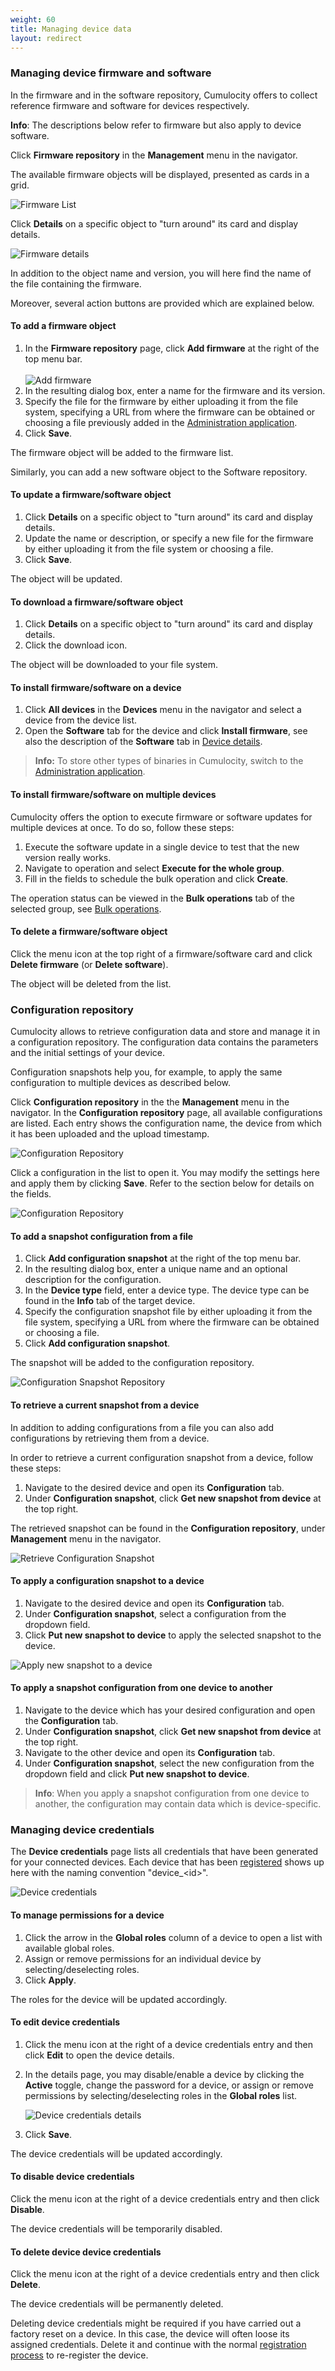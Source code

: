 ```yaml
---
weight: 60
title: Managing device data
layout: redirect
---
```


### <a name="software-repo"></a> Managing device firmware and software

In the firmware and in the software repository, Cumulocity offers to collect reference firmware and software for devices respectively.

**Info**: The descriptions below refer to firmware but also apply to device software.

Click **Firmware repository** in the **Management** menu in the navigator.

The available firmware objects will be displayed, presented as cards in a grid.

![Firmware List](/images/users-guide/DeviceManagement/devmgmt-management-firmwarerepo.png)

Click **Details** on a specific object to "turn around" its card and display details.

![Firmware details](/images/users-guide/DeviceManagement/devmgmt-firmware-details.png)

In addition to the object name and version, you will here find the name of the file containing the firmware. 

Moreover, several action buttons are provided which are explained below.


#### To add a firmware object

1. In the **Firmware repository** page, click **Add firmware** at the right of the top menu bar. <br><br>![Add firmware](/images/users-guide/DeviceManagement/devmgmt-firmware-add.png)
2. In the resulting dialog box, enter a name for the firmware and its version.
3. Specify the file for the firmware by either uploading it from the file system, specifying a URL from where the firmware can be obtained or choosing a file previously added in the [Administration application](/users-guide/administration#files). 
4. Click **Save**.

The firmware object will be added to the firmware list.

Similarly, you can add a new software object to the Software repository.

#### To update a firmware/software object

1. Click **Details** on a specific object to "turn around" its card and display details.
3. Update the name or description, or specify a new file for the firmware by either uploading it from the file system or choosing a file. 
4. Click **Save**.

The object will be updated.

#### To download a firmware/software object

1. Click **Details** on a specific object to "turn around" its card and display details.
2. Click the download icon. 

The object will be downloaded to your file system.

#### To install firmware/software on a device

1. Click **All devices** in the **Devices** menu in the navigator and select a device from the device list.
2. Open the **Software** tab for the device and click **Install firmware**, see also the description of the **Software** tab in [Device details](/users-guide/device-management#software).

>**Info:** To store other types of binaries in Cumulocity, switch to the [Administration application](/users-guide/administration#files).

#### To install firmware/software on multiple devices

Cumulocity offers the option to execute firmware or software updates for multiple devices at once. To do so, follow these steps:

1. Execute the software update in a single device to test that the new version really works.
2. Navigate to operation and select **Execute for the whole group**.
3. Fill in the fields to schedule the bulk operation and click **Create**.

The operation status can be viewed in the **Bulk operations** tab of the selected group, see [Bulk operations](#bulk-operations).

#### To delete a firmware/software object

Click the menu icon at the top right of a firmware/software card and click **Delete firmware** (or **Delete software**).

The object will be deleted from the list.


### <a name="configuration-repository"></a>Configuration repository

Cumulocity allows to retrieve configuration data and store and manage it in a configuration repository. The configuration data contains the parameters and the initial settings of your device.

Configuration snapshots help you, for example, to apply the same configuration to multiple devices as described below. 

Click **Configuration repository** in the the **Management** menu in the navigator. In the **Configuration repository** page, all available configurations are listed. Each entry shows the configuration name, the device from which it has been uploaded and the upload timestamp.

![Configuration Repository](/images/users-guide/DeviceManagement/devmgmt-management-configrepo.png)

Click a configuration in the list to open it. You may modify the settings here and apply them by clicking **Save**. Refer to the section below for details on the fields.

![Configuration Repository](/images/users-guide/DeviceManagement/devmgmt-management-configrepoedit.png)

#### To add a snapshot configuration from a file

1. Click **Add configuration snapshot** at the right of the top menu bar. 
2. In the resulting dialog box, enter a unique name and an optional description for the configuration.
3. In the **Device type** field, enter a device type. The device type can be found in the **Info** tab of the target device.
4. Specify the configuration snapshot file by either uploading it from the file system, specifying a URL from where the firmware can be obtained or choosing a file. 
5. Click **Add configuration snapshot**.

The snapshot will be added to the configuration repository.

![Configuration Snapshot Repository](/images/users-guide/DeviceManagement/devmgmt-management-configrepo-addsnapshot.png)


#### To retrieve a current snapshot from a device

In addition to adding configurations from a file you can also add configurations by retrieving them from a device.

In order to retrieve a current configuration snapshot from a device, follow these steps:

1. Navigate to the desired device and open its **Configuration** tab. 
2. Under **Configuration snapshot**, click **Get new snapshot from device** at the top right. 

The retrieved snapshot can be found in the **Configuration repository**, under  **Management** menu in the navigator.

![Retrieve Configuration Snapshot](/images/users-guide/DeviceManagement/devmgmt-devices-config-getnewsnapshot.png)

#### To apply a configuration snapshot to a device

1. Navigate to the desired device and open its **Configuration** tab. 
2. Under **Configuration snapshot**, select a configuration from the dropdown field.
3. Click **Put new snapshot to device** to apply the selected snapshot to the device.

![Apply new snapshot to a device](/images/users-guide/DeviceManagement/devmgmt-devices-config-putsnapshot.png)

#### To apply a snapshot configuration from one device to another

1. Navigate to the device which has your desired configuration and open the **Configuration** tab.
2. Under **Configuration snapshot**, click **Get new snapshot from device** at the top right.
3. Navigate to the other device and open its **Configuration** tab.
4. Under **Configuration snapshot**, select the new configuration from the dropdown field and click **Put new snapshot to device**.
 
>**Info**: When you apply a snapshot configuration from one device to another, the configuration may contain data which is device-specific.

### <a name="credentials"></a>Managing device credentials

The **Device credentials** page lists all credentials that have been generated for your connected devices. Each device that has been [registered](#device-registration) shows up here with the naming convention "device_&lt;id&gt;".

![Device credentials](/images/users-guide/DeviceManagement/devmgmt-device-credentials.png)

#### To manage permissions for a device

1. Click the arrow in the **Global roles** column of a device to open a list with available global roles. 
2. Assign or remove permissions for an individual device by selecting/deselecting roles.
3. Click **Apply**.

The roles for the device will be updated accordingly.

#### To edit device credentials

1. Click the menu icon at the right of a device credentials entry and then click **Edit** to open the device details.
 
2. In the details page, you may disable/enable a device by clicking the **Active** toggle, change the password for a device, or assign or remove permissions by selecting/deselecting roles in the **Global roles** list. 
 
	![Device credentials details](/images/users-guide/DeviceManagement/devmgmt-device-credentials-details.png)

3. Click **Save**.

The device credentials will be updated accordingly.


#### To disable device credentials

Click the menu icon at the right of a device credentials entry and then click **Disable**.

The device credentials will be temporarily disabled.

#### To delete device device credentials

Click the menu icon at the right of a device credentials entry and then click **Delete**.

The device credentials will be permanently deleted.

Deleting device credentials might be required if you have carried out a factory reset on a device. In this case, the device will often loose its assigned credentials. Delete it and continue with the normal [registration process](#device-registration) to re-register the device.